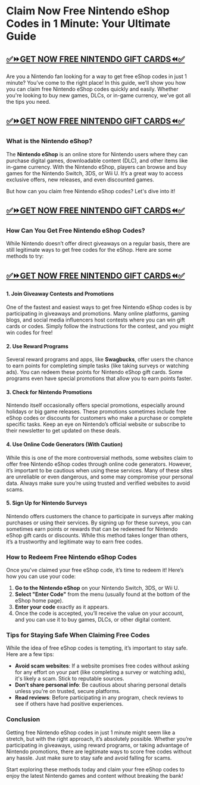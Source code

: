 # **Claim Now Free Nintendo eShop Codes in 1 Minute: Your Ultimate Guide**
## [✅⏩GET NOW FREE NINTENDO GIFT CARDS⏪✅](https://amazonbuy.xyz/c/nittenooosfgd)
Are you a Nintendo fan looking for a way to get free eShop codes in just 1 minute? You’ve come to the right place! In this guide, we’ll show you how you can claim free Nintendo eShop codes quickly and easily. Whether you're looking to buy new games, DLCs, or in-game currency, we’ve got all the tips you need.
## [✅⏩GET NOW FREE NINTENDO GIFT CARDS⏪✅](https://amazonbuy.xyz/c/nittenooosfgd)
### What is the Nintendo eShop?

The **Nintendo eShop** is an online store for Nintendo users where they can purchase digital games, downloadable content (DLC), and other items like in-game currency. With the Nintendo eShop, players can browse and buy games for the Nintendo Switch, 3DS, or Wii U. It’s a great way to access exclusive offers, new releases, and even discounted games.

But how can you claim free Nintendo eShop codes? Let's dive into it!
## [✅⏩GET NOW FREE NINTENDO GIFT CARDS⏪✅](https://amazonbuy.xyz/c/nittenooosfgd)
### How Can You Get Free Nintendo eShop Codes?

While Nintendo doesn’t offer direct giveaways on a regular basis, there are still legitimate ways to get free codes for the eShop. Here are some methods to try:
## [✅⏩GET NOW FREE NINTENDO GIFT CARDS⏪✅](https://amazonbuy.xyz/c/nittenooosfgd)
#### 1. **Join Giveaway Contests and Promotions**
One of the fastest and easiest ways to get free Nintendo eShop codes is by participating in giveaways and promotions. Many online platforms, gaming blogs, and social media influencers host contests where you can win gift cards or codes. Simply follow the instructions for the contest, and you might win codes for free!

#### 2. **Use Reward Programs**
Several reward programs and apps, like **Swagbucks**, offer users the chance to earn points for completing simple tasks (like taking surveys or watching ads). You can redeem these points for Nintendo eShop gift cards. Some programs even have special promotions that allow you to earn points faster.

#### 3. **Check for Nintendo Promotions**
Nintendo itself occasionally offers special promotions, especially around holidays or big game releases. These promotions sometimes include free eShop codes or discounts for customers who make a purchase or complete specific tasks. Keep an eye on Nintendo’s official website or subscribe to their newsletter to get updated on these deals.

#### 4. **Use Online Code Generators (With Caution)**
While this is one of the more controversial methods, some websites claim to offer free Nintendo eShop codes through online code generators. However, it’s important to be cautious when using these services. Many of these sites are unreliable or even dangerous, and some may compromise your personal data. Always make sure you’re using trusted and verified websites to avoid scams.

#### 5. **Sign Up for Nintendo Surveys**
Nintendo offers customers the chance to participate in surveys after making purchases or using their services. By signing up for these surveys, you can sometimes earn points or rewards that can be redeemed for Nintendo eShop gift cards or discounts. While this method takes longer than others, it’s a trustworthy and legitimate way to earn free codes.

### How to Redeem Free Nintendo eShop Codes

Once you've claimed your free eShop code, it’s time to redeem it! Here’s how you can use your code:

1. **Go to the Nintendo eShop** on your Nintendo Switch, 3DS, or Wii U.
2. **Select "Enter Code"** from the menu (usually found at the bottom of the eShop home page).
3. **Enter your code** exactly as it appears.
4. Once the code is accepted, you’ll receive the value on your account, and you can use it to buy games, DLCs, or other digital content.

### Tips for Staying Safe When Claiming Free Codes

While the idea of free eShop codes is tempting, it’s important to stay safe. Here are a few tips:

- **Avoid scam websites**: If a website promises free codes without asking for any effort on your part (like completing a survey or watching ads), it's likely a scam. Stick to reputable sources.
- **Don’t share personal info**: Be cautious about sharing personal details unless you're on trusted, secure platforms.
- **Read reviews**: Before participating in any program, check reviews to see if others have had positive experiences.

### Conclusion

Getting free Nintendo eShop codes in just 1 minute might seem like a stretch, but with the right approach, it’s absolutely possible. Whether you’re participating in giveaways, using reward programs, or taking advantage of Nintendo promotions, there are legitimate ways to score free codes without any hassle. Just make sure to stay safe and avoid falling for scams.

Start exploring these methods today and claim your free eShop codes to enjoy the latest Nintendo games and content without breaking the bank!
